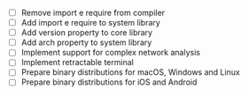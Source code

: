 - [ ] Remove import e require from compiler
- [ ] Add import e require to system library
- [ ] Add version property to core library
- [ ] Add arch property to system library
- [ ] Implement support for complex network analysis
- [ ] Implement retractable terminal
- [ ] Prepare binary distributions for macOS, Windows and Linux
- [ ] Prepare binary distributions for iOS and Android